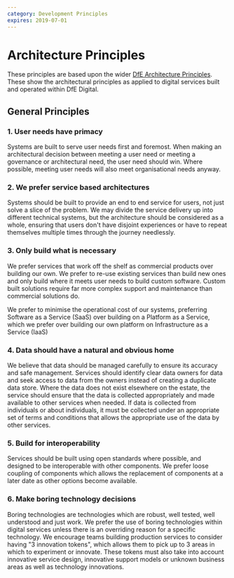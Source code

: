 ```yaml
---
category: Development Principles
expires: 2019-07-01
---
```


# Architecture Principles

These principles are based upon the wider [DfE Architecture Principles](https://educationgovuk.sharepoint.com/sites/gp/WorkplaceDocuments/Standards/DfE%20Enterprise%20Architecture%20Principles.docx).
These show the architectural principles as applied to digital services built and operated within DfE Digital.

## General Principles

### 1. User needs have primacy

Systems are built to serve user needs first and foremost.  When making an architectural decision between meeting a user need or meeting a governance or architectural need, the user need should win.  Where possible, meeting user needs will also meet organisational needs anyway.

### 2. We prefer service based architectures

Systems should be built to provide an end to end service for users, not just solve a slice of the problem.  We may divide the service delivery up into different technical systems, but the architecture should be considered as a whole, ensuring that users don't have disjoint experiences or have to repeat themselves multiple times through the journey needlessly.

### 3. Only build what is necessary

We prefer services that work off the shelf as commercial products over building our own.  We prefer to re-use existing services than build new ones and only build where it meets user needs to build custom software.  Custom built solutions require far more complex support and maintenance than commercial solutions do.

We prefer to minimise the operational cost of our systems, preferring Software as a Service (SaaS) over building on a Platform as a Service, which we prefer over building our own platform on Infrastructure as a Service (IaaS)

### 4. Data should have a natural and obvious home

We believe that data should be managed carefully to ensure its accuracy and safe management.  Services should identify clear data owners for data and seek access to data from the owners instead of creating a duplicate data store.  Where the data does not exist elsewhere on the estate, the service should ensure that the data is collected appropriately and made available to other services when needed.  If data is collected from individuals or about individuals, it must be collected under an appropriate set of terms and conditions that allows the appropriate use of the data by other services.

### 5. Build for interoperability

Services should be built using open standards where possible, and designed to be interoperable with other components.  We prefer loose coupling of components which allows the replacement of components at a later date as other options become available.

### 6. Make boring technology decisions

Boring technologies are technologies which are robust, well tested, well understood and just work.  We prefer the use of boring technologies within digital services unless there is an overriding reason for a specific technology.
We encourage teams building production services to consider having "3 innovation tokens", which allows them to pick up to 3 areas in which to experiment or innovate.  These tokens must also take into account innovative service design, innovative support models or unknown business areas as well as technology innovations.

